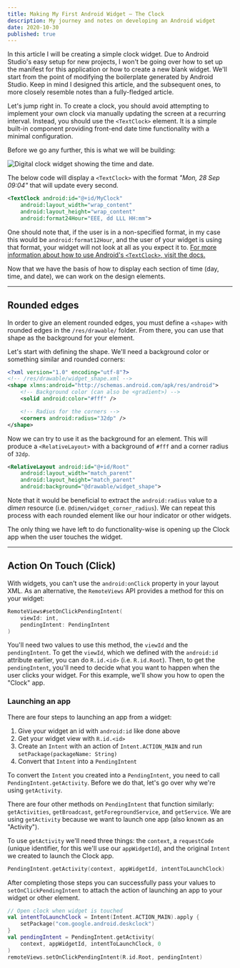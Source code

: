 ```yaml
---
title: Making My First Android Widget — The Clock
description: My journey and notes on developing an Android widget
date: 2020-10-30
published: true
---
```


In this article I will be creating a simple clock widget. Due to Android Studio's easy setup for new projects, I won't be going over how to set up the manifest for this application or how to create a new blank widget. We'll start from the point of modifying the boilerplate generated by Android Studio. Keep in mind I designed this article, and the subsequent ones, to more closely resemble notes than a fully-fledged article.

Let's jump right in. To create a clock, you should avoid attempting to implement your own clock via manually updating the screen at a recurring interval. Instead, you should use the `<TextClock>` element. It is a simple built-in component providing front-end date time functionality with a minimal configuration.

Before we go any further, this is what we will be building:

<picture>
	<source src="/blog/making-my-first-android-widget-the-clock/clock-widget-preview.avif" type="image/avif">
	<source src="/blog/making-my-first-android-widget-the-clock/clock-widget-preview.webp" type="image/webp">
	<img src="/blog/making-my-first-android-widget-the-clock/clock-widget-preview.png" alt="Digital clock widget showing the time and date.">
</picture>
<br>

The below code will display a `<TextClock>` with the format _"Mon, 28 Sep 09:04"_ that will update every second.

```xml
<TextClock android:id="@+id/MyClock"
	android:layout_width="wrap_content"
	android:layout_height="wrap_content"
	android:format24Hour="EEE, dd LLL HH:mm">
```

One should note that, if the user is in a non-specified format, in my case this would be `android:format12Hour`, and the user of your widget is using that format, your widget will not look at all as you expect it to. [For more information about how to use Android's `<TextClock>`, visit the docs.](https://developer.android.com/reference/android/widget/TextClock)

Now that we have the basis of how to display each section of time (day, time, and date), we can work on the design elements.

---

## Rounded edges

In order to give an element rounded edges, you must define a `<shape>` with rounded edges in the `/res/drawable/` folder. From there, you can use that shape as the background for your element.

Let's start with defining the shape. We'll need a background color or something similar and rounded corners:

```xml
<?xml version="1.0" encoding="utf-8"?>
<!-- /res/drawable/widget_shape.xml -->
<shape xlmns:android="http://schemas.android.com/apk/res/android">
	<!-- Background color (can also be <gradient>) -->
	<solid android:color="#fff" />

	<!-- Radius for the corners -->
	<corners android:radius="32dp" />
</shape>
```

Now we can try to use it as the background for an element. This will produce a `<RelativeLayout>` with a background of `#fff` and a corner radius of `32dp`.

```xml
<RelativeLayout android:id="@+id/Root"
	android:layout_width="match_parent"
	android:layout_height="match_parent"
	android:background="@drawable/widget_shape">
```

Note that it would be beneficial to extract the `android:radius` value to a _dimen_ resource (i.e. `@dimen/widget_corner_radius`). We can repeat this process with each rounded element like our hour indicator or other widgets.

The only thing we have left to do functionality-wise is opening up the Clock app when the user touches the widget.

---

## Action On Touch (Click)

With widgets, you can't use the `android:onClick` property in your layout XML. As an alternative, the `RemoteViews` API provides a method for this on your widget:

```kotlin
RemoteViews#setOnClickPendingIntent(
	viewId: int,
	pendingIntent: PendingIntent
)
```

You'll need two values to use this method, the `viewId` and the `pendingIntent`. To get the `viewId`, which we defined with the `android:id` attribute earlier, you can do `R.id.<id>` (i.e. `R.id.Root`). Then, to get the `pendingIntent`, you'll need to decide what you want to happen when the user clicks your widget. For this example, we'll show you how to open the "Clock" app.

### **Launching an app**

There are four steps to launching an app from a widget:

1. Give your widget an id with `android:id` like done above
2. Get your widget view with `R.id.<id>`
3. Create an `Intent` with an action of `Intent.ACTION_MAIN` and run `setPackage(packageName: String)`
4. Convert that `Intent` into a `PendingIntent`

To convert the `Intent` you created into a `PendingIntent`, you need to call `PendingIntent.getActivity`. Before we do that, let's go over why we're using `getActivity`.

There are four other methods on `PendingIntent` that function similarly: `getActivities`, `getBroadcast`, `getForegroundService`, and `getService`. We are using `getActivity` because we want to launch one app (also known as an "Activity").

To use `getActivity` we'll need three things: the `context`, a `requestCode` (unique identifier, for this we'll use our `appWidgetId`), and the original `Intent` we created to launch the Clock app.

```kotlin
PendingIntent.getActivity(context, appWidgetId, intentToLaunchClock)
```

After completing those steps you can successfully pass your values to `setOnClickPendingIntent` to attach the action of launching an app to your widget or other element.

```kotlin
// Open clock when widget is touched
val intentToLaunchClock = Intent(Intent.ACTION_MAIN).apply {
	setPackage("com.google.android.deskclock")
}
val pendingIntent = PendingIntent.getActivity(
	context, appWidgetId, intentToLaunchClock, 0
)
remoteViews.setOnClickPendingIntent(R.id.Root, pendingIntent)
```
